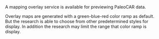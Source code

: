 A mapping overlay service is available for previewing PaleoCAR data.

Overlay maps are generated with a green-blue-red color ramp as default. But
the research is able to choose from other predetermined styles for display. In
addition the research may limit the range that color ramp is display.

